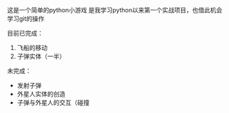 这是一个简单的python小游戏
是我学习python以来第一个实战项目，也借此机会学习git的操作

目前已完成：
1. 飞船的移动
2. 子弹实体（一半）

未完成：
- 发射子弹
- 外星人实体的创造
- 子弹与外星人的交互（碰撞




